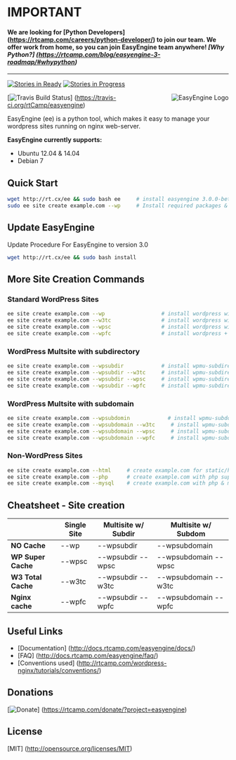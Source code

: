 IMPORTANT
============================================

#### We are looking for [Python Developers] (https://rtcamp.com/careers/python-developer/) to join our team. We offer work from home, so you can join EasyEngine team anywhere! _[Why Python?] (https://rtcamp.com/blog/easyengine-3-roadmap/#whypython)_

---

[![Stories in Ready](https://badge.waffle.io/rtcamp/easyengine.png?label=ready&title=Ready)](https://waffle.io/rtcamp/easyengine)
[![Stories in Progress](https://badge.waffle.io/rtcamp/easyengine.png?label=in%20progress&title=In%20Progress)](https://waffle.io/rtcamp/easyengine)

<img src="https://d3qt5vpr7p9rgn.cloudfront.net/wp-content/uploads/2013/08/easy-engine-logo-2-RS1.png" alt="EasyEngine Logo" align="right" />

[![Travis Build Status](https://travis-ci.org/rtCamp/easyengine.svg "Travis Build Status")] (https://travis-ci.org/rtCamp/easyengine)

EasyEngine (ee) is a python tool, which makes it easy to manage your wordpress sites running on nginx web-server.

**EasyEngine currently supports:**

- Ubuntu 12.04 & 14.04
- Debian 7


## Quick Start

```bash
wget http://rt.cx/ee && sudo bash ee     # install easyengine 3.0.0-beta
sudo ee site create example.com --wp     # Install required packages & setup WordPress on example.com
```

## Update EasyEngine


Update Procedure For EasyEngine to version 3.0

```bash
wget http://rt.cx/ee && sudo bash install
```

## More Site Creation Commands

### Standard WordPress Sites

```bash
ee site create example.com --wp                  # install wordpress without any page caching
ee site create example.com --w3tc                # install wordpress with w3-total-cache plugin
ee site create example.com --wpsc                # install wordpress with wp-super-cache plugin
ee site create example.com --wpfc                # install wordpress + nginx fastcgi_cache
```

### WordPress Multsite with subdirectory

```bash
ee site create example.com --wpsubdir            # install wpmu-subdirectory without any page caching
ee site create example.com --wpsubdir --w3tc     # install wpmu-subdirectory with w3-total-cache plugin
ee site create example.com --wpsubdir --wpsc     # install wpmu-subdirectory with wp-super-cache plugin
ee site create example.com --wpsubdir --wpfc     # install wpmu-subdirectory + nginx fastcgi_cache
```

### WordPress Multsite with subdomain

```bash
ee site create example.com --wpsubdomin            # install wpmu-subdomain without any page caching
ee site create example.com --wpsubdomain --w3tc     # install wpmu-subdomain with w3-total-cache plugin
ee site create example.com --wpsubdomain --wpsc     # install wpmu-subdomain with wp-super-cache plugin
ee site create example.com --wpsubdomain --wpfc     # install wpmu-subdomain + nginx fastcgi_cache
```

### Non-WordPress Sites
```bash
ee site create example.com --html     # create example.com for static/html sites
ee site create example.com --php      # create example.com with php support
ee site create example.com --mysql    # create example.com with php & mysql support
```

## Cheatsheet - Site creation


|                    |  Single Site  | 	Multisite w/ Subdir  |	Multisite w/ Subdom  |
|--------------------|---------------|-----------------------|-----------------------|
| **NO Cache**       |  	  --wp     |	    --wpsubdir       |	     --wpsubdomain      |
| **WP Super Cache** |	  --wpsc     |	  --wpsubdir --wpsc  |  	--wpsubdomain --wpsc  |
| **W3 Total Cache** |    --w3tc     |	  --wpsubdir --w3tc  |  	--wpsubdomain --w3tc  |
| **Nginx cache**    |    --wpfc     |    --wpsubdir --wpfc  |  	--wpsubdomain --wpfc  |


## Useful Links
- [Documentation] (http://docs.rtcamp.com/easyengine/docs/)
- [FAQ] (http://docs.rtcamp.com/easyengine/faq/)
- [Conventions used] (http://rtcamp.com/wordpress-nginx/tutorials/conventions/)

## Donations

[![Donate](https://cloud.githubusercontent.com/assets/4115/5297691/c7b50292-7bd7-11e4-987b-2dc21069e756.png)]  (https://rtcamp.com/donate/?project=easyengine)

## License
[MIT] (http://opensource.org/licenses/MIT)
